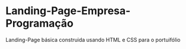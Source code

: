 # Landing-Page-Empresa-Programação
 Landing-Page básica construida usando HTML e CSS para o portuifólio
